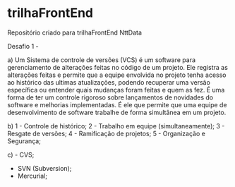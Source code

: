 # trilhaFrontEnd
Repositório criado para trilhaFrontEnd NttData

Desafio 1 - 

a) Um Sistema de controle de versões (VCS) é um software para gerenciamento de alterações feitas no código de um projeto. Ele registra as alterações feitas e permite que a equipe envolvida no projeto tenha acesso ao histórico das ultimas atualizações, podendo recuperar uma versão específica ou entender quais mudanças foram feitas e quem as fez. É uma forma de ter um controle rigoroso sobre lançamentos de novidades do software e melhorias implementadas. É ele que permite que uma equipe de desenvolvimento de software trabalhe de forma simultânea em um projeto. 

b) 1 - Controle de histórico;
   2 - Trabalho em equipe (simultaneamente);
   3 - Resgate de versões;
   4 - Ramificação de projetos;
   5 - Organização e Segurança;

c) - CVS;
   - SVN (Subversion);
   - Mercurial;